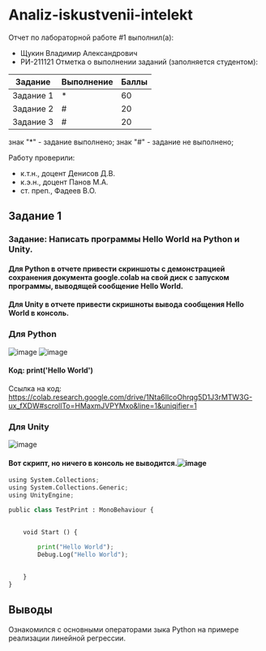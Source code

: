 # Analiz-iskustvenii-intelekt
Отчет по лабораторной работе #1 выполнил(а):
- Щукин Владимир Александрович
- РИ-211121
Отметка о выполнении заданий (заполняется студентом):

| Задание | Выполнение | Баллы |
| ------ | ------ | ------ |
| Задание 1 | * | 60 |
| Задание 2 | # | 20 |
| Задание 3 | # | 20 |

знак "*" - задание выполнено; знак "#" - задание не выполнено;

Работу проверили:
- к.т.н., доцент Денисов Д.В.
- к.э.н., доцент Панов М.А.
- ст. преп., Фадеев В.О.






## Задание 1

### Задание: Написать программы Hello World на Python и Unity.
#### Для Python в отчете привести скриншоты с демонстрацией сохранения документа google.colab на свой диск с запуском программы, выводящей сообщение Hello World.
#### Для Unity в отчете привести скришноты вывода сообщения Hello World в консоль.
### Для Python
![image](https://user-images.githubusercontent.com/114513570/192842256-3366fbd3-c43f-4711-affb-03d51709fa9b.png)
![image](https://user-images.githubusercontent.com/114513570/192842297-73757df7-6be9-470a-af2d-b857cdcca47d.png)
#### Код: print('Hello World') 
Ссылка на код: https://colab.research.google.com/drive/1Nta6IlcoOhrqg5D1J3rMTW3G-ux_fXDW#scrollTo=HMaxmJVPYMxo&line=1&uniqifier=1

### Для Unity
![image](https://user-images.githubusercontent.com/114513570/192858339-24dc1276-b922-4ff5-9a13-2ae42f34bcde.png)
#### Вот скрипт, но ничего в консоль не выводится.![image](https://user-images.githubusercontent.com/114513570/192858441-f2370a5d-3fa1-4888-94a2-28d41463575a.png)


```py
using System.Collections;
using System.Collections.Generic;
using UnityEngine;

public class TestPrint : MonoBehaviour {

	
	void Start () {

        print("Hello World");
        Debug.Log("Hello World");
      
        
	}
}

```

## Выводы
Ознакомился с основными операторами зыка Python на примере реализации линейной регрессии.


